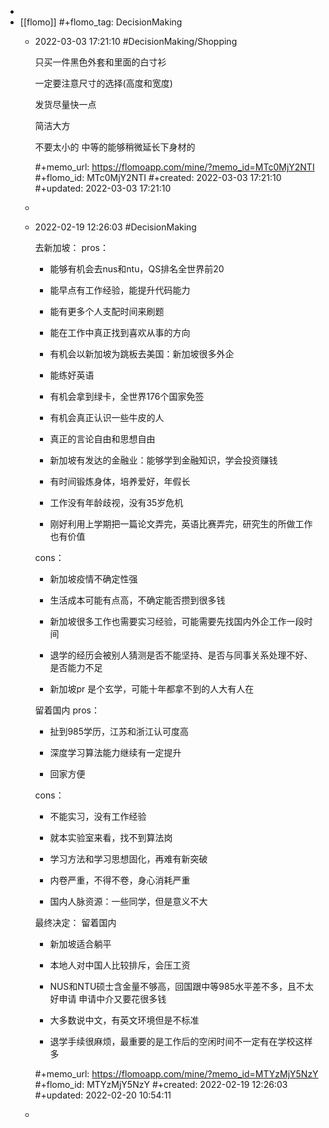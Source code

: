 -
- [[flomo]]
  #+flomo_tag: DecisionMaking
	- 2022-03-03 17:21:10
	   #DecisionMaking/Shopping
	  
	  只买一件黑色外套和里面的白寸衫
	  
	  一定要注意尺寸的选择(高度和宽度)
	  
	  发货尽量快一点
	  
	  简洁大方
	  
	  
	  不要太小的
	  中等的能够稍微延长下身材的
	  
	  #+memo_url: https://flomoapp.com/mine/?memo_id=MTc0MjY2NTI
	  #+flomo_id: MTc0MjY2NTI
	  #+created: 2022-03-03 17:21:10
	  #+updated: 2022-03-03 17:21:10
	-
	- 2022-02-19 12:26:03
	   #DecisionMaking
	  
	  去新加坡：
	  pros：
	  * 能够有机会去nus和ntu，QS排名全世界前20
	  
	  * 能早点有工作经验，能提升代码能力
	  
	  * 能有更多个人支配时间来刷题
	  
	  * 能在工作中真正找到喜欢从事的方向
	  
	  * 有机会以新加坡为跳板去美国：新加坡很多外企
	  
	  * 能练好英语
	  
	  * 有机会拿到绿卡，全世界176个国家免签
	  
	  * 有机会真正认识一些牛皮的人
	  
	  * 真正的言论自由和思想自由
	  
	  * 新加坡有发达的金融业：能够学到金融知识，学会投资赚钱
	  
	  * 有时间锻炼身体，培养爱好，年假长
	  
	  * 工作没有年龄歧视，没有35岁危机
	  
	  * 刚好利用上学期把一篇论文弄完，英语比赛弄完，研究生的所做工作也有价值
	  
	  
	  cons：
	  * 新加坡疫情不确定性强
	  
	  * 生活成本可能有点高，不确定能否攒到很多钱
	  
	  * 新加坡很多工作也需要实习经验，可能需要先找国内外企工作一段时间
	  
	  * 退学的经历会被别人猜测是否不能坚持、是否与同事关系处理不好、是否能力不足
	  
	  * 新加坡pr 是个玄学，可能十年都拿不到的人大有人在
	  
	  
	  
	  留着国内
	  pros：
	  * 扯到985学历，江苏和浙江认可度高
	  
	  * 深度学习算法能力继续有一定提升
	  
	  * 回家方便
	  
	  
	  cons：
	  * 不能实习，没有工作经验
	  
	  * 就本实验室来看，找不到算法岗
	  
	  * 学习方法和学习思想固化，再难有新突破
	  
	  * 内卷严重，不得不卷，身心消耗严重
	  
	  * 国内人脉资源：一些同学，但是意义不大
	  
	  
	  
	  最终决定：
	  留着国内
	  * 新加坡适合躺平
	  
	  * 本地人对中国人比较排斥，会压工资
	  
	  * NUS和NTU硕士含金量不够高，回国跟中等985水平差不多，且不太好申请
	  申请中介又要花很多钱
	  
	  * 大多数说中文，有英文环境但是不标准
	  
	  * 退学手续很麻烦，最重要的是工作后的空闲时间不一定有在学校这样多
	  
	  
	  #+memo_url: https://flomoapp.com/mine/?memo_id=MTYzMjY5NzY
	  #+flomo_id: MTYzMjY5NzY
	  #+created: 2022-02-19 12:26:03
	  #+updated: 2022-02-20 10:54:11
	-